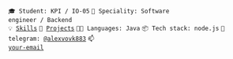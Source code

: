 <code>🎓 Student: KPI / IO-05</code>
<code>👷 Speciality: Software engineer / Backend</code><br>
<code>💡 [Skills](SKILLS.md)</code>
<code>🧻 [Projects](PROJECTS.md)</code>
<code>🧑‍💻 Languages: Java</code>
<code>📦 Tech stack: node.js</code>
<code>💬 telegram: [@alexvovk883](https://telegram.me/alexvovk883)</code>
<code>📫 [your-email](mailto:your-email)</code>
